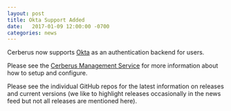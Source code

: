 ```yaml
---
layout: post
title: Okta Support Added
date:   2017-01-09 12:00:00 -0700
categories: news
---
```


Cerberus now supports 
<a target="_blank" onclick="trackOutboundLink('https://www.okta.com/')" href="https://www.okta.com/">Okta</a> as an 
authentication backend for users. 

Please see the <a target="_blank" onclick="trackOutboundLink('https://github.com/Nike-Inc/cerberus-management-service/')" href="https://github.com/Nike-Inc/cerberus-management-service/">Cerberus Management Service</a> for
more information about how to setup and configure.

Please see the individual GitHub repos for the latest information on releases and current versions
(we like to highlight releases occasionally in the news feed but not all releases are mentioned here).